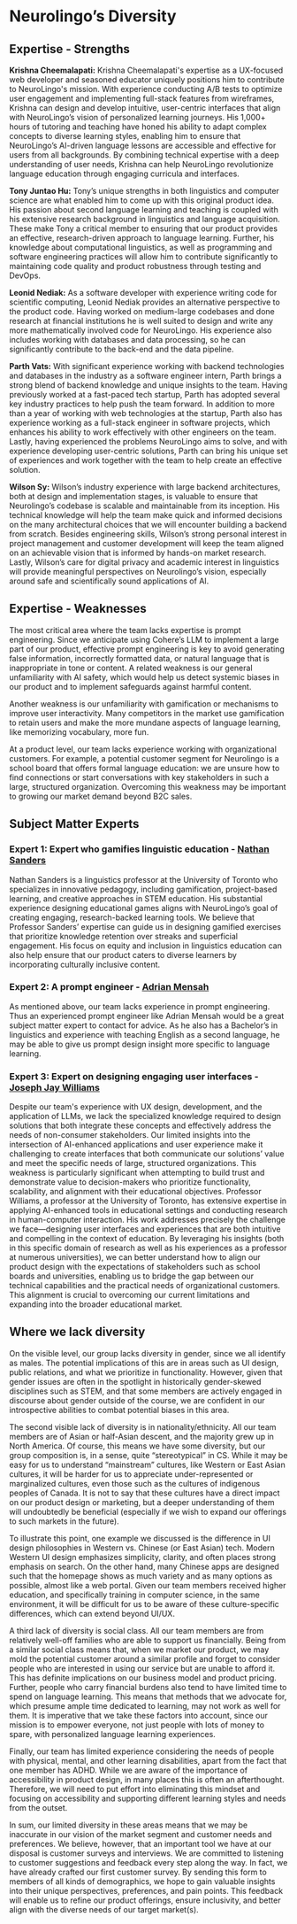 # Neurolingo’s Diversity

## Expertise - Strengths

**Krishna Cheemalapati:** Krishna Cheemalapati's expertise as a UX-focused web developer and seasoned educator uniquely positions him to contribute to NeuroLingo's mission. With experience conducting A/B tests to optimize user engagement and implementing full-stack features from wireframes, Krishna can design and develop intuitive, user-centric interfaces that align with NeuroLingo’s vision of personalized learning journeys. His 1,000+ hours of tutoring and teaching have honed his ability to adapt complex concepts to diverse learning styles, enabling him to ensure that NeuroLingo’s AI-driven language lessons are accessible and effective for users from all backgrounds. By combining technical expertise with a deep understanding of user needs, Krishna can help NeuroLingo revolutionize language education through engaging curricula and interfaces.

**Tony Juntao Hu:** Tony’s unique strengths in both linguistics and computer science are what enabled him to come up with this original product idea. His passion about second language learning and teaching is coupled with his extensive research background in linguistics and language acquisition. These make Tony a critical member to ensuring that our product provides an effective, research-driven approach to language learning. Further, his knowledge about computational linguistics, as well as programming and software engineering practices will allow him to contribute significantly to maintaining code quality and product robustness through testing and DevOps.

**Leonid Nediak:** As a software developer with experience writing code for scientific computing, Leonid Nediak provides an alternative perspective to the product code. Having worked on medium-large codebases and done research at financial institutions he is well suited to design and write any more mathematically involved code for NeuroLingo. His experience also includes working with databases and data processing, so he can significantly contribute to the back-end and the data pipeline.

**Parth Vats:** With significant experience working with backend technologies and databases in the industry as a software engineer intern, Parth brings a strong blend of backend knowledge and unique insights to the team. Having previously worked at a fast-paced tech startup, Parth has adopted several key industry practices to help push the team forward. In addition to more than a year of working with web technologies at the startup, Parth also has experience working as a full-stack engineer in software projects, which enhances his ability to work effectively with other engineers on the team. Lastly, having experienced the problems NeuroLingo aims to solve, and with experience developing user-centric solutions, Parth can bring his unique set of experiences and work together with the team to help create an effective solution.

**Wilson Sy:** Wilson’s industry experience with large backend architectures, both at design and implementation stages, is valuable to ensure that Neurolingo’s codebase is scalable and maintainable from its inception. His technical knowledge will help the team make quick and informed decisions on the many architectural choices that we will encounter building a backend from scratch. Besides engineering skills, Wilson’s strong personal interest in project management and customer development will keep the team aligned on an achievable vision that is informed by hands-on market research. Lastly, Wilson’s care for digital privacy and academic interest in linguistics will provide meaningful perspectives on Neurolingo’s vision, especially around safe and scientifically sound applications of AI.

## Expertise - Weaknesses

The most critical area where the team lacks expertise is prompt engineering. Since we anticipate using Cohere’s LLM to implement a large part of our product, effective prompt engineering is key to avoid generating false information, incorrectly formatted data, or natural language that is inappropriate in tone or content. A related weakness is our general unfamiliarity with AI safety, which would help us detect systemic biases in our product and to implement safeguards against harmful content.

Another weakness is our unfamiliarity with gamification or mechanisms to improve user interactivity. Many competitors in the market use gamification to retain users and make the more mundane aspects of language learning, like memorizing vocabulary, more fun.

At a product level, our team lacks experience working with organizational customers. For example, a potential customer segment for Neurolingo is a school board that offers formal language education: we are unsure how to find connections or start conversations with key stakeholders in such a large, structured organization. Overcoming this weakness may be important to growing our market demand beyond B2C sales.

## Subject Matter Experts

### Expert 1: Expert who gamifies linguistic education - [Nathan Sanders](http://sanders.phonologist.org/)

Nathan Sanders is a linguistics professor at the University of Toronto who specializes in innovative pedagogy, including gamification, project-based learning, and creative approaches in STEM education. His substantial experience designing educational games aligns with NeuroLingo’s goal of creating engaging, research-backed learning tools. We believe that Professor Sanders’ expertise can guide us in designing gamified exercises that prioritize knowledge retention over streaks and superficial engagement. His focus on equity and inclusion in linguistics education can also help ensure that our product caters to diverse learners by incorporating culturally inclusive content.

### Expert 2: A prompt engineer - [Adrian Mensah](https://www.linkedin.com/in/adrian-mensah/)


As mentioned above, our team lacks experience in prompt engineering. Thus an experienced prompt engineer like Adrian Mensah would be a great subject matter expert to contact for advice. As he also has a Bachelor’s in linguistics and experience with teaching English as a second language, he may be able to give us prompt design insight more specific to language learning.

### Expert 3: Expert on designing engaging user interfaces - [Joseph Jay Williams](https://www.josephjaywilliams.com/people/people#h.iq9tfhkynftj)

Despite our team's experience with UX design, development, and the application of LLMs, we lack the specialized knowledge required to design solutions that both integrate these concepts and effectively address the needs of non-consumer stakeholders. Our limited insights into the intersection of AI-enhanced applications and user experience make it challenging to create interfaces that both communicate our solutions’ value and meet the specific needs of large, structured organizations. This weakness is particularly significant when attempting to build trust and demonstrate value to decision-makers who prioritize functionality, scalability, and alignment with their educational objectives. Professor Williams, a professor at the University of Toronto, has extensive expertise in applying AI-enhanced tools in educational settings and conducting research in human-computer interaction. His work addresses precisely the challenge we face—designing user interfaces and experiences that are both intuitive and compelling in the context of education. By leveraging his insights (both in this specific domain of research as well as his experiences as a professor at numerous universities), we can better understand how to align our product design with the expectations of stakeholders such as school boards and universities, enabling us to bridge the gap between our technical capabilities and the practical needs of organizational customers. This alignment is crucial to overcoming our current limitations and expanding into the broader educational market.

## Where we lack diversity

On the visible level, our group lacks diversity in gender, since we all identify as males. The potential implications of this are in areas such as UI design, public relations, and what we prioritize in functionality. However, given that gender issues are often in the spotlight in historically gender-skewed disciplines such as STEM, and that some members are actively engaged in discourse about gender outside of the course, we are confident in our introspective abilities to combat potential biases in this area.

The second visible lack of diversity is in nationality/ethnicity. All our team members are of Asian or half-Asian descent, and the majority grew up in North America. Of course, this means we have some diversity, but our group composition is, in a sense, quite “stereotypical” in CS. While it may be easy for us to understand “mainstream” cultures, like Western or East Asian cultures, it will be harder for us to appreciate under-represented or marginalized cultures, even those such as the cultures of indigenous peoples of Canada. It is not to say that these cultures have a direct impact on our product design or marketing, but a deeper understanding of them will undoubtedly be beneficial (especially if we wish to expand our offerings to such markets in the future).

To illustrate this point, one example we discussed is the difference in UI design philosophies in Western vs. Chinese (or East Asian) tech. Modern Western UI design emphasizes simplicity, clarity, and often places strong emphasis on search. On the other hand, many Chinese apps are designed such that the homepage shows as much variety and as many options as possible, almost like a web portal. Given our team members received higher education, and specifically training in computer science, in the same environment, it will be difficult for us to be aware of these culture-specific differences, which can extend beyond UI/UX.

A third lack of diversity is social class. All our team members are from relatively well-off families who are able to support us financially. Being from a similar social class means that, when we market our product, we may mold the potential customer around a similar profile and forget to consider people who are interested in using our service but are unable to afford it. This has definite implications on our business model and product pricing. Further, people who carry financial burdens also tend to have limited time to spend on language learning. This means that methods that we advocate for, which presume ample time dedicated to learning, may not work as well for them. It is imperative that we take these factors into account, since our mission is to empower everyone, not just people with lots of money to spare, with personalized language learning experiences.

Finally, our team has limited experience considering the needs of people with physical, mental, and other learning disabilities, apart from the fact that one member has ADHD. While we are aware of the importance of accessibility in product design, in many places this is often an afterthought. Therefore, we will need to put effort into eliminating this mindset and focusing on accessibility and supporting different learning styles and needs from the outset.

In sum, our limited diversity in these areas means that we may be inaccurate in our vision of the market segment and customer needs and preferences. We believe, however, that an important tool we have at our disposal is customer surveys and interviews. We are committed to listening to customer suggestions and feedback every step along the way. In fact, we have already crafted our first customer survey. By sending this form to members of all kinds of demographics, we hope to gain valuable insights into their unique perspectives, preferences, and pain points. This feedback will enable us to refine our product offerings, ensure inclusivity, and better align with the diverse needs of our target market(s).
